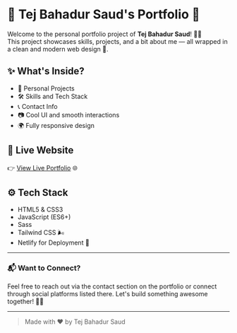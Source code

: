 # 🌟 Tej Bahadur Saud's Portfolio 🚀

Welcome to the personal portfolio project of **Tej Bahadur Saud**! 🧑‍💻  
This project showcases skills, projects, and a bit about me — all wrapped in a clean and modern web design 🎨.

## ✨ What's Inside?

- 💼 Personal Projects
- 🛠️ Skills and Tech Stack
- 📞 Contact Info
- 📷 Cool UI and smooth interactions
- 🌍 Fully responsive design

## 📡 Live Website

👉 [View Live Portfolio](https://suman-saud-portfolio.netlify.app) 🌐

## ⚙️ Tech Stack

- HTML5 & CSS3
- JavaScript (ES6+)
- Sass
- Tailwind CSS 🌬️
- Netlify for Deployment 🚀

---

### 📬 Want to Connect?

Feel free to reach out via the contact section on the portfolio or connect through social platforms listed there. Let's build something awesome together! 💬💡

---

> Made with ❤️ by Tej Bahadur Saud

